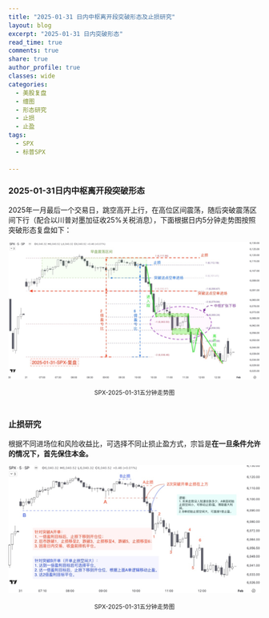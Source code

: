 ```yaml
---
title: "2025-01-31 日内中枢离开段突破形态及止损研究"
layout: blog
excerpt: "2025-01-31 日内突破形态"
read_time: true
comments: true
share: true
author_profile: true
classes: wide
categories:
  - 美股复盘
  - 缠图
  - 形态研究
  - 止损
  - 止盈
tags:
  - SPX
  - 标普SPX

---
```


### 2025-01-31日内中枢离开段突破形态

2025年一月最后一个交易日，跳空高开上行，在高位区间震荡，随后突破震荡区间下行（配合以川普对墨加征收25%关税消息），下面根据日内5分钟走势图按照突破形态复盘如下：

![SPX](/assets/images/2025/突破形态研究-SPX20250131.jpeg)
<small><center>SPX-2025-01-31五分钟走势图</center></small>　

### 止损研究

根据不同进场位和风险收益比，可选择不同止损止盈方式，宗旨是**在一旦条件允许的情况下，首先保住本金。**

![SPX](/assets/images/2025/止损研究-SPX-20250131-m5.jpeg)
<small><center>SPX-2025-01-31五分钟走势图</center></small>　